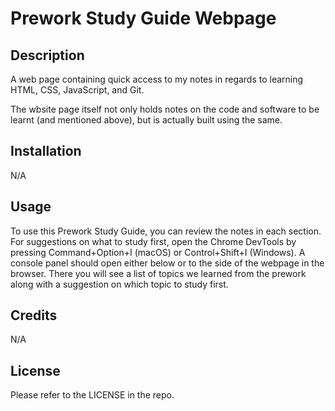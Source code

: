 # Prework Study Guide Webpage

## Description

A web page containing quick access to my notes in regards to learning  HTML, CSS, JavaScript, and Git.

The wbsite page itself not only holds notes on the code and software to be learnt (and mentioned above), but is actually built using the same.

## Installation

N/A

## Usage

To use this Prework Study Guide, you can review the notes in each section. For suggestions on what to study first, open the Chrome DevTools by pressing Command+Option+I (macOS) or Control+Shift+I (Windows). A console panel should open either below or to the side of the webpage in the browser. There you will see a list of topics we learned from the prework along with a suggestion on which topic to study first.

## Credits

N/A

## License

Please refer to the LICENSE in the repo.